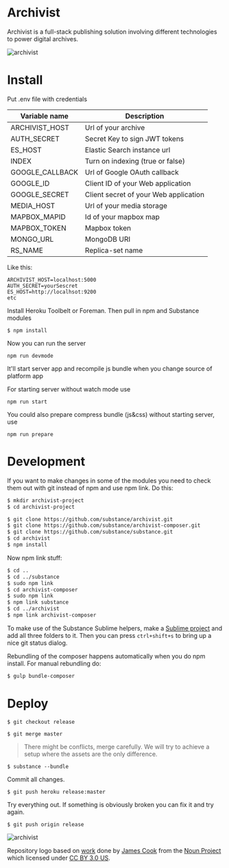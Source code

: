 Archivist
=========

Archivist is a full-stack publishing solution involving different technologies to power digital archives.

![archivist](https://avatars1.githubusercontent.com/u/14059460?v=3&s=600)

# Install

Put .env file with credentials

Variable name  | Description
------------- | -------------
ARCHIVIST_HOST  | Url of your archive
AUTH_SECRET  | Secret Key to sign JWT tokens
ES_HOST  | Elastic Search instance url
INDEX  | Turn on indexing (true or false)
GOOGLE_CALLBACK  | Url of Google OAuth callback
GOOGLE_ID  | Client ID of your Web application
GOOGLE_SECRET  | Client secret of your Web application
MEDIA_HOST  | Url of your media storage
MAPBOX_MAPID  | Id of your mapbox map
MAPBOX_TOKEN  | Mapbox token
MONGO_URL  | MongoDB URI
RS_NAME  | Replica-set name

Like this:
```
ARCHIVIST_HOST=localhost:5000
AUTH_SECRET=yourSescret
ES_HOST=http://localhsot:9200
etc
```

Install Heroku Toolbelt or Foreman. Then pull in npm and Substance modules

```
$ npm install
```

Now you can run the server

```
npm run devmode
```

It'll start server app and recompile js bundle when you change source of platform app

For starting server without watch mode use
```
npm run start
```

You could also prepare compress bundle (js&css) without starting server, use
```
npm run prepare
```

# Development

If you want to make changes in some of the modules you need to check them out with git instead of npm and use npm link. Do this:

```bash
$ mkdir archivist-project
$ cd archivist-project

$ git clone https://github.com/substance/archivist.git
$ git clone https://github.com/substance/archivist-composer.git
$ git clone https://github.com/substance/substance.git
$ cd archivist
$ npm install
```

Now npm link stuff:

```bash
$ cd ..
$ cd ../substance
$ sudo npm link
$ cd archivist-composer
$ sudo npm link
$ npm link substance
$ cd ../archivist
$ npm link archivist-composer
```

To make use of the Substance Sublime helpers, make a [Sublime project](http://github.com/substance/sublime) and add all three folders to it. Then you can press `ctrl+shift+s` to bring up a nice git status dialog.

Rebundling of the composer happens automatically when you do npm install. For manual rebundling do:

```bash
$ gulp bundle-composer
```


# Deploy

```
$ git checkout release
```

```
$ git merge master
```

> There might be conflicts, merge carefully. We will try to achieve a setup where the assets are the only difference.

```
$ substance --bundle
```

Commit all changes.

```
$ git push heroku release:master
```

Try everything out. If something is obviously broken you can fix it and try again.

```
$ git push origin release
```

![archivist](https://cloud.githubusercontent.com/assets/182010/8759794/9cf7d832-2d06-11e5-8653-344672eccc91.jpg)


Repository logo based on [work](https://thenounproject.com/term/documents/54889/) done by [James Cook](https://thenounproject.com/mojocakes/) from the [Noun Project](https://thenounproject.com) which licensed under [CC BY 3.0 US](http://creativecommons.org/licenses/by/3.0/us/).
